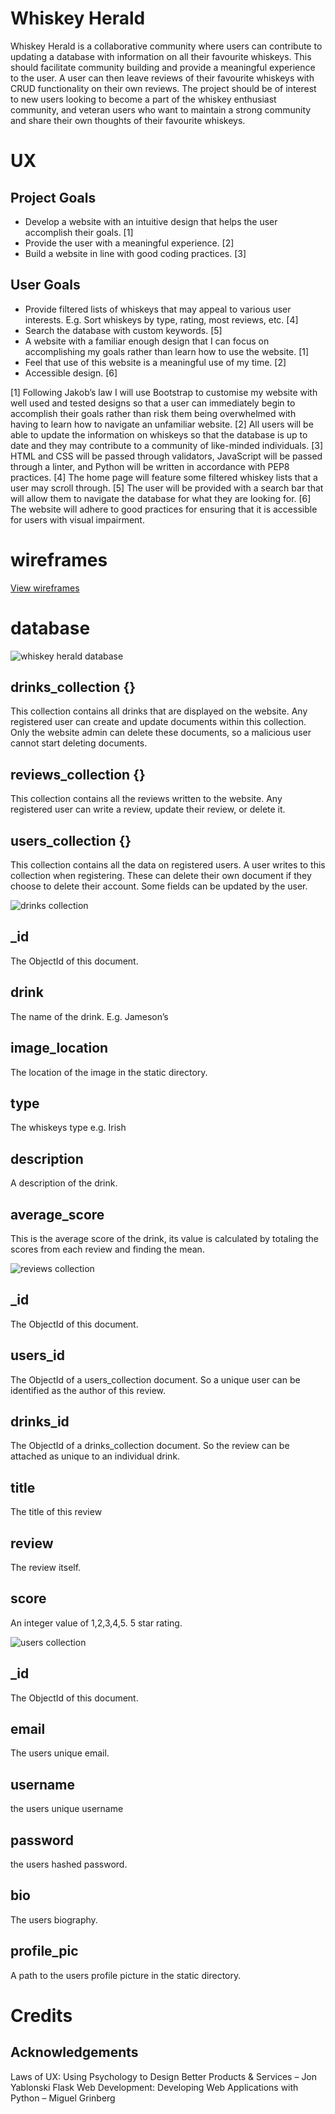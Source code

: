 # Whiskey Herald

Whiskey Herald is a collaborative community where users can contribute to updating a database with information on all their favourite whiskeys. 
This should facilitate community building and provide a meaningful experience to the user. A user can then leave reviews of their favourite whiskeys
 with CRUD functionality on their own reviews.
 The project should be of interest to new users looking to become a part of the whiskey enthusiast community, and 
 veteran users who want to maintain a strong community and share their own thoughts of their favourite whiskeys.


# UX

## Project Goals

-	Develop a website with an intuitive design that helps the user accomplish their goals. [1]
-	Provide the user with a meaningful experience. [2]
-	Build a website in line with good coding practices. [3]

## User Goals

-	Provide filtered lists of whiskeys that may appeal to various user interests. E.g. Sort whiskeys by type, rating, most reviews, etc. [4]
-	Search the database with custom keywords.  [5]
-	A website with a familiar enough design that I can focus on accomplishing my goals rather than learn how to use the website. [1]
-	Feel that use of this website is a meaningful use of my time. [2]
-	Accessible design. [6]

[1] Following Jakob’s law I will use Bootstrap to customise my website with well used and tested designs so that a user can immediately begin to accomplish their goals rather than risk them being overwhelmed with having to learn how to navigate an unfamiliar website.
[2] All users will be able to update the information on whiskeys so that the database is up to date and they may contribute to a community of like-minded individuals.
[3] HTML and CSS will be passed through validators, JavaScript will be passed through a linter, and Python will be written in accordance with PEP8 practices.
[4] The home page will feature some filtered whiskey lists that a user may scroll through.
[5] The user will be provided with a search bar that will allow them to navigate the database for what they are looking for.
[6] The website will adhere to good practices for ensuring that it is accessible for users with visual impairment.

# wireframes

[View wireframes](WIREFRAMES.md)

# database

![whiskey herald database](static/README/database/whiskey_herald.png)

## drinks_collection {}
This collection contains all drinks that are displayed on the website. Any registered user can create and update documents within this collection. Only the website admin can delete these documents, so a malicious user cannot start deleting documents. 

## reviews_collection {}
This collection contains all the reviews written to the website. Any registered user can write a review, update their review, or delete it.

## users_collection {}
This collection contains all the data on registered users. A user writes to this collection when registering. These can delete their own document if they choose to delete their account. Some fields can be updated by the user.

![drinks collection](static/README/database/drinks_collection.png)

## _id 
The ObjectId of this document.
## drink 
The name of the drink. E.g. Jameson’s
## image_location
The location of the image in the static directory.
## type
The whiskeys type e.g. Irish
## description
A description of the drink.
## average_score
This is the average score of the drink, its value is calculated by totaling the scores from each review and finding the mean.

![reviews collection](static/README/database/reviews_collection.png)

## _id
The ObjectId of this document.
## users_id
The ObjectId of a users_collection document. So a unique user can be identified as the author of this review.
## drinks_id
The ObjectId of a drinks_collection document. So the review can be attached as unique to an individual drink.
## title
The title of this review
## review
The review itself.
## score
An integer value of 1,2,3,4,5. 5 star rating.

![users collection](static/README/database/users_collection.png)

## _id
The ObjectId of this document.
## email
The users unique email.
## username
the users unique username
## password
the users hashed password.
## bio
The users biography.
## profile_pic
A path to the users profile picture in the static directory.

# Credits
## Acknowledgements

Laws of UX: Using Psychology to Design Better Products & Services – Jon Yablonski
Flask Web Development: Developing Web Applications with Python – Miguel Grinberg


